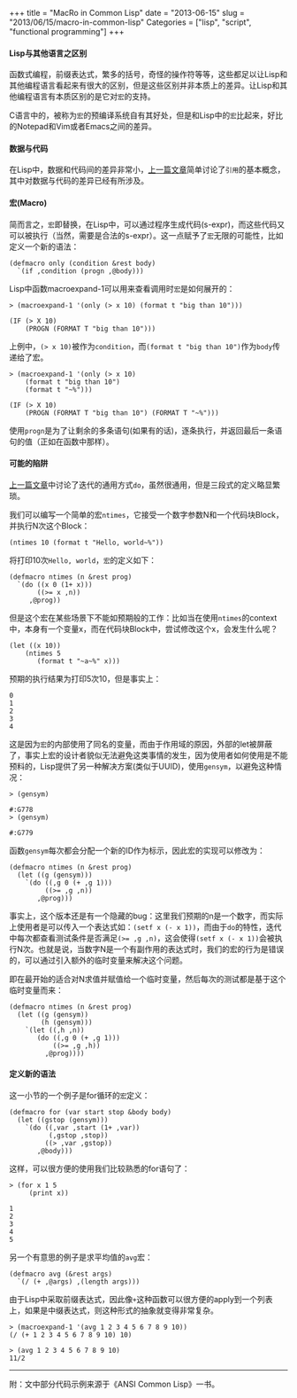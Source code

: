 +++
title = "MacRo in Common Lisp"
date = "2013-06-15"
slug = "2013/06/15/macro-in-common-lisp"
Categories = ["lisp", "script", "functional programming"]
+++

#### Lisp与其他语言之区别

函数式编程，前缀表达式，繁多的括号，奇怪的操作符等等，这些都足以让Lisp和其他编程语言看起来有很大的区别，但是这些区别并非本质上的差异。让Lisp和其他编程语言有本质区别的是它对`宏`的支持。

C语言中的，被称为`宏`的预编译系统自有其好处，但是和Lisp中的`宏`比起来，好比的Notepad和Vim或者Emacs之间的差异。

#### 数据与代码

在Lisp中，数据和代码间的差异非常小，[上一篇文章](http://icodeit.org/2013/06/common-lisp-basic/)简单讨论了`引用`的基本概念，其中对数据与代码的差异已经有所涉及。

#### 宏(Macro)

简而言之，`宏`即替换，在Lisp中，可以通过程序生成代码(s-expr)，而这些代码又可以被执行（当然，需要是合法的s-expr）。这一点赋予了`宏`无限的可能性，比如定义一个新的语法：

```
(defmacro only (condition &rest body)
  `(if ,condition (progn ,@body)))
```

Lisp中函数macroexpand-1可以用来查看调用时`宏`是如何展开的：

```
> (macroexpand-1 '(only (> x 10) (format t "big than 10")))   

(IF (> X 10)
    (PROGN (FORMAT T "big than 10")))
```

上例中，`(> x 10)`被作为`condition`，而`(format t "big than 10")`作为`body`传递给了宏。

```
> (macroexpand-1 '(only (> x 10) 
	(format t "big than 10")
	(format t "~%")))

(IF (> X 10)
    (PROGN (FORMAT T "big than 10") (FORMAT T "~%")))
```

使用`progn`是为了让剩余的多条语句(如果有的话)，逐条执行，并返回最后一条语句的值（正如在函数中那样）。


#### 可能的陷阱

[上一篇文章](http://icodeit.org/2013/06/common-lisp-basic/)中讨论了迭代的通用方式`do`，虽然很通用，但是三段式的定义略显繁琐。

我们可以编写一个简单的宏`ntimes`，它接受一个数字参数N和一个代码块Block，并执行N次这个Block：

```
(ntimes 10 (format t "Hello, world~%"))
```

将打印10次`Hello, world`，`宏`的定义如下：

```
(defmacro ntimes (n &rest prog)
  `(do ((x 0 (1+ x)))
       ((>= x ,n))
     ,@prog))
```

但是这个宏在某些场景下不能如预期般的工作：比如当在使用`ntimes`的context中，本身有一个变量x，而在代码块Block中，尝试修改这个x，会发生什么呢？


```
(let ((x 10))
    (ntimes 5
       (format t "~a~%" x)))
```

预期的执行结果为打印5次10，但是事实上：

```
0
1
2
3
4
```

这是因为`宏`的内部使用了同名的变量，而由于作用域的原因，外部的let被屏蔽了，事实上宏的设计者貌似无法避免这类事情的发生，因为使用者如何使用是不能预料的，Lisp提供了另一种解决方案(类似于UUID)，使用`gensym`，以避免这种情况：

```
> (gensym)

#:G778
> (gensym)

#:G779
```

函数`gensym`每次都会分配一个新的ID作为标示，因此宏的实现可以修改为：

```
(defmacro ntimes (n &rest prog)
  (let ((g (gensym)))
    `(do ((,g 0 (+ ,g 1)))
         ((>= ,g ,n))
       ,@prog)))
```

事实上，这个版本还是有一个隐藏的bug：这里我们预期的n是一个数字，而实际上使用者是可以传入一个表达式如：`(setf x (- x 1))`，而由于`do`的特性，迭代中每次都查看测试条件是否满足`(>= ,g ,n)`，这会使得`(setf x (- x 1))`会被执行N次。也就是说，当数字N是一个有副作用的表达式时，我们的宏的行为是错误的，可以通过引入额外的临时变量来解决这个问题。

即在最开始的适合对N求值并赋值给一个临时变量，然后每次的测试都是基于这个临时变量而来：

```
(defmacro ntimes (n &rest prog)
  (let ((g (gensym))
        (h (gensym)))
    `(let ((,h ,n))
       (do ((,g 0 (+ ,g 1)))
           ((>= ,g ,h))
         ,@prog))))
```

#### 定义新的语法

这一小节的一个例子是for循环的`宏`定义：

```
(defmacro for (var start stop &body body)
  (let ((gstop (gensym)))
    `(do ((,var ,start (1+ ,var))
          (,gstop ,stop))
         ((> ,var ,gstop))
       ,@body)))
```

这样，可以很方便的使用我们比较熟悉的for语句了：

```
> (for x 1 5
     (print x))

1 
2 
3 
4 
5 
```

另一个有意思的例子是求平均值的`avg`宏：

```
(defmacro avg (&rest args)
  `(/ (+ ,@args) ,(length args)))
```

由于Lisp中采取前缀表达式，因此像`+`这种函数可以很方便的apply到一个列表上，如果是中缀表达式，则这种形式的抽象就变得非常复杂。

```
> (macroexpand-1 '(avg 1 2 3 4 5 6 7 8 9 10))
(/ (+ 1 2 3 4 5 6 7 8 9 10) 10)

> (avg 1 2 3 4 5 6 7 8 9 10)
11/2
```

- - -

附：文中部分代码示例来源于《ANSI Common Lisp》一书。
